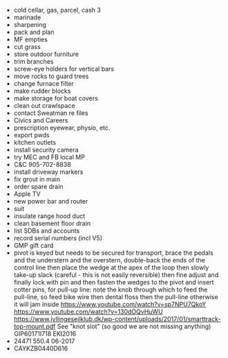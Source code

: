 - cold cellar, gas, parcel, cash 3
- marinade
- sharpening
- pack and plan
- MF empties
- cut grass
- store outdoor furniture
- trim branches
- screw-eye holders for vertical bars
- move rocks to guard trees
- change furnace filter
- make rudder blocks
- make storage for boat covers
- clean out crawlspace
- contact Sweatman re files
- Civics and Careers
- prescription eyewear, physio, etc.
- export pwds
- kitchen outlets
- install security camera
- try MEC and FB local MP
- C&C 905-702-8838
- install driveway markers
- fix grout in main
- order spare drain
- Apple TV
- new power bar and router
- suit
- insulate range hood duct
- clean basement floor drain
- list SDBs and accounts
- record serial numbers (incl V5)
- GMP gift card
- pivot is keyed but needs to be secured for transport, brace the pedals and the understern and the overstern, double-back the ends of the control line then place the wedge at the apex of the loop then slowly take-up slack (careful - this is not easily reversible) then fine adjust and finally lock with pin and then fasten the wedges to the pivot and insert cotter pins, for pull-up line: note the knob through which to feed the pull-line, so feed bike wire then dental floss then the pull-line otherwise it will jam inside https://www.youtube.com/watch?v=sp7NPU7QkoY https://www.youtube.com/watch?v=130dOQvHuWU https://www.jyllingesejlklub.dk/wp-content/uploads/2017/01/smarttrack-top-mount.pdf See "knot slot" (so good we are not missing anything) GIP60171I718 EKI2016
- 24471 550.4 06-2017
- CAYKZB0440D616